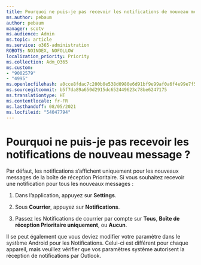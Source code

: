 ```yaml
---
title: Pourquoi ne puis-je pas recevoir les notifications de nouveau message ?
ms.author: pebaum
author: pebaum
manager: scotv
ms.audience: Admin
ms.topic: article
ms.service: o365-administration
ROBOTS: NOINDEX, NOFOLLOW
localization_priority: Priority
ms.collection: Adm_O365
ms.custom:
- "9002579"
- "4995"
ms.openlocfilehash: a0cce8fdac7c200b0e538d0980e6d91bf9e99af0a6f4e99e7f5b790298437510
ms.sourcegitcommit: b5f7da89a650d2915dc652449623c78be6247175
ms.translationtype: HT
ms.contentlocale: fr-FR
ms.lasthandoff: 08/05/2021
ms.locfileid: "54047794"
---
```

# <a name="why-dont-i-get-new-message-notifications"></a>Pourquoi ne puis-je pas recevoir les notifications de nouveau message ?

Par défaut, les notifications s’affichent uniquement pour les nouveaux messages de la boîte de réception Prioritaire. Si vous souhaitez recevoir une notification pour tous les nouveaux messages :

1. Dans l’application, appuyez sur **Settings**.

2. Sous **Courrier**, appuyez sur **Notifications**.

3. Passez les Notifications de courrier par compte sur **Tous**, **Boîte de réception Prioritaire uniquement**, ou **Aucun**.

Il se peut également que vous deviez modifier votre paramètre dans le système Android pour les Notifications. Celui-ci est différent pour chaque appareil, mais veuillez vérifier que vos paramètres système autorisent la réception de notifications par Outlook.
